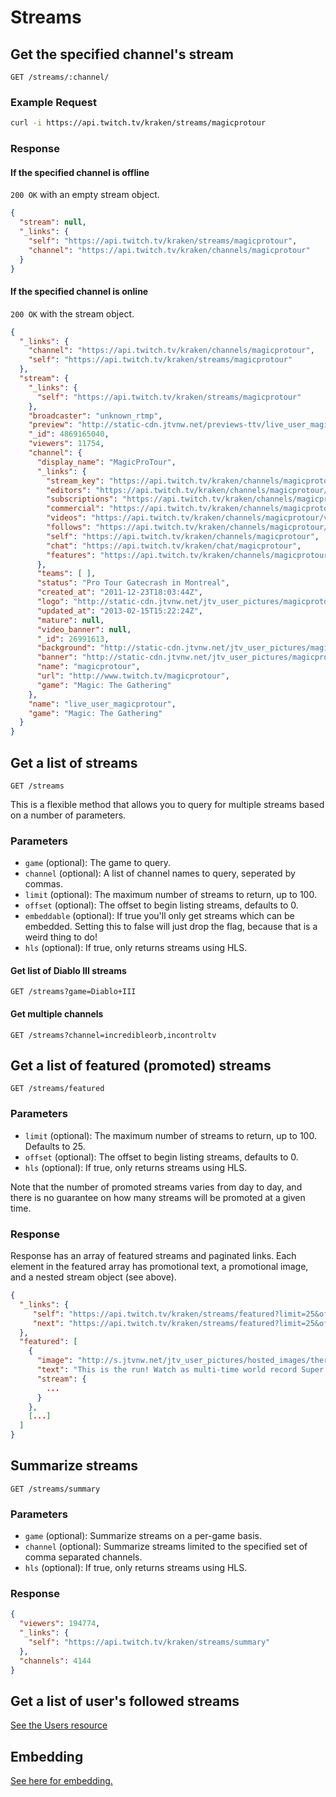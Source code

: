 # Streams

## Get the specified channel's stream

`GET /streams/:channel/`

### Example Request

```bash
curl -i https://api.twitch.tv/kraken/streams/magicprotour
```

### Response

#### If the specified channel is offline

`200 OK` with an empty stream object.

```json
{
  "stream": null,
  "_links": {
    "self": "https://api.twitch.tv/kraken/streams/magicprotour",
    "channel": "https://api.twitch.tv/kraken/channels/magicprotour"
  }
}
```

#### If the specified channel is online

`200 OK` with the stream object.

```json
{
  "_links": {
    "channel": "https://api.twitch.tv/kraken/channels/magicprotour",
    "self": "https://api.twitch.tv/kraken/streams/magicprotour"
  },
  "stream": {
    "_links": {
      "self": "https://api.twitch.tv/kraken/streams/magicprotour"
    },
    "broadcaster": "unknown_rtmp",
    "preview": "http://static-cdn.jtvnw.net/previews-ttv/live_user_magicprotour-320x200.jpg",
    "_id": 4869165040,
    "viewers": 11754,
    "channel": {
      "display_name": "MagicProTour",
      "_links": {
        "stream_key": "https://api.twitch.tv/kraken/channels/magicprotour/stream_key",
        "editors": "https://api.twitch.tv/kraken/channels/magicprotour/editors",
        "subscriptions": "https://api.twitch.tv/kraken/channels/magicprotour/subscriptions",
        "commercial": "https://api.twitch.tv/kraken/channels/magicprotour/commercial",
        "videos": "https://api.twitch.tv/kraken/channels/magicprotour/videos",
        "follows": "https://api.twitch.tv/kraken/channels/magicprotour/follows",
        "self": "https://api.twitch.tv/kraken/channels/magicprotour",
        "chat": "https://api.twitch.tv/kraken/chat/magicprotour",
        "features": "https://api.twitch.tv/kraken/channels/magicprotour/features"
      },
      "teams": [ ],
      "status": "Pro Tour Gatecrash in Montreal",
      "created_at": "2011-12-23T18:03:44Z",
      "logo": "http://static-cdn.jtvnw.net/jtv_user_pictures/magicprotour-profile_image-1806cdccb1108442-300x300.jpeg",
      "updated_at": "2013-02-15T15:22:24Z",
      "mature": null,
      "video_banner": null,
      "_id": 26991613,
      "background": "http://static-cdn.jtvnw.net/jtv_user_pictures/magicprotour-channel_background_image-21fffe7f0c309a23.jpeg",
      "banner": "http://static-cdn.jtvnw.net/jtv_user_pictures/magicprotour-channel_header_image-4eb6147d464d9053-640x125.jpeg",
      "name": "magicprotour",
      "url": "http://www.twitch.tv/magicprotour",
      "game": "Magic: The Gathering"
    },
    "name": "live_user_magicprotour",
    "game": "Magic: The Gathering"
  }
}
```

## Get a list of streams <a id="streams"/>

`GET /streams`

This is a flexible method that allows you to query for multiple streams based on a number of parameters.

### Parameters

- `game` (optional): The game to query.
- `channel` (optional): A list of channel names to query, seperated by commas.
- `limit` (optional): The maximum number of streams to return, up to 100.
- `offset` (optional): The offset to begin listing streams, defaults to 0.
- `embeddable` (optional): If true you'll only get streams which can be embedded. Setting this to false will just drop the flag, because that is a weird thing to do!
- `hls` (optional): If true, only returns streams using HLS.

#### Get list of Diablo III streams

`GET /streams?game=Diablo+III`

#### Get multiple channels

`GET /streams?channel=incredibleorb,incontroltv`

## Get a list of featured (promoted) streams

`GET /streams/featured`

### Parameters

- `limit` (optional): The maximum number of streams to return, up to 100. Defaults to 25.
- `offset` (optional): The offset to begin listing streams, defaults to 0.
- `hls` (optional): If true, only returns streams using HLS.

Note that the number of promoted streams varies from day to day, and there is no guarantee on how many streams will be promoted at a given time.

### Response
    
Response has an array of featured streams and paginated links. Each element in the featured array has promotional text, a promotional image, and a nested stream object (see above).

```json
{
  "_links": {
     "self": "https://api.twitch.tv/kraken/streams/featured?limit=25&offset=0",
     "next": "https://api.twitch.tv/kraken/streams/featured?limit=25&offset=25"
  },
  "featured": [
    {
      "image": "http://s.jtvnw.net/jtv_user_pictures/hosted_images/therun.jpg",
      "text": "This is the run! Watch as multi-time world record Super Mario 64 gamer, Siglemic, pushes the N64 classic to its absolute limits.",
      "stream": {
        ...
      }
    },
    [...]
  ]
}
```
    
## Summarize streams  <a id="summary"/>

`GET /streams/summary`

### Parameters

- `game` (optional): Summarize streams on a per-game basis.
- `channel` (optional): Summarize streams limited to the specified set of comma separated channels.
- `hls` (optional): If true, only returns streams using HLS.

### Response

```json
{
  "viewers": 194774,
  "_links": {
    "self": "https://api.twitch.tv/kraken/streams/summary"
  },
  "channels": 4144
}
```

## Get a list of user's followed streams

[See the Users resource][users]

[users]: /resources/Users.md

## Embedding

[See here for embedding.][embedding]

[embedding]: /embedding.md#embedding-streams-vods-and-chat
